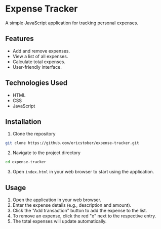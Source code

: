 # Expense Tracker

A simple JavaScript application for tracking personal expenses.

## Features

- Add and remove expenses.
- View a list of all expenses.
- Calculate total expenses.
- User-friendly interface.

## Technologies Used

- HTML
- CSS
- JavaScript

## Installation

1. Clone the repository

```bash
git clone https://github.com/ericstober/expense-tracker.git
```

2. Navigate to the project directory

```bash
cd expense-tracker
```

3. Open `index.html` in your web browser to start using the application.

## Usage

1. Open the application in your web browser.
2. Enter the expense details (e.g., description and amount).
3. Click the "Add transaction" button to add the expense to the list.
4. To remove an expense, click the red "x" next to the respective entry.
5. The total expenses will update automatically.
